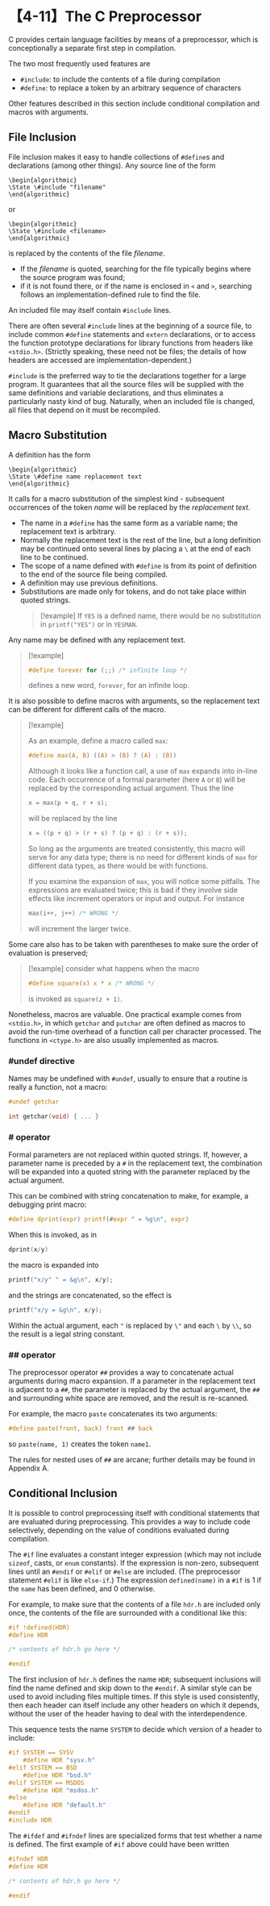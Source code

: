 # 【4-11】The C Preprocessor

C provides certain language facilities by means of a preprocessor, which is conceptionally a separate first step in compilation.

The two most frequently used features are

- `#include`: to include the contents of a file during compilation
- `#define`: to replace a token by an arbitrary sequence of characters

Other features described in this section include conditional compilation and macros with arguments.

## File Inclusion

File inclusion makes it easy to handle collections of `#define`s and declarations (among other things). Any source line of the form

```algorithm
\begin{algorithmic}
\State \#include "filename"
\end{algorithmic}
```

or

```algorithm
\begin{algorithmic}
\State \#include <filename>
\end{algorithmic}
```

is replaced by the contents of the file $filename$.

- If the $filename$ is quoted, searching for the file typically begins where the source program was found;
- if it is not found there, or if the name is enclosed in `<` and `>`, searching follows an implementation-defined rule to find the file.

An included file may itself contain `#include` lines.

There are often several `#include` lines at the beginning of a source file, to include common `#define` statements and `extern` declarations, or to access the function prototype declarations for library functions from headers like `<stdio.h>`. (Strictly speaking, these need not be files; the details of how headers are accessed are implementation-dependent.)

`#include` is the preferred way to tie the declarations together for a large program. It guarantees that all the source files will be supplied with the same definitions and variable declarations, and thus eliminates a particularly nasty kind of bug. Naturally, when an included file is changed, all files that depend on it must be recompiled.

## Macro Substitution

A definition has the form

```algorithm
\begin{algorithmic}
\State \#define name replacement text
\end{algorithmic}
```

It calls for a macro substitution of the simplest kind - subsequent occurrences of the token $name$ will be replaced by the $replacement \ text$.

- The name in a `#define` has the same form as a variable name; the replacement text is arbitrary.
- Normally the replacement text is the rest of the line, but a long definition may be continued onto several lines by placing a `\` at the end of each line to be continued.
- The scope of a name defined with `#define` is from its point of definition to the end of the source file being compiled.
- A definition may use previous definitions.
- Substitutions are made only for tokens, and do not take place within quoted strings.  
    > [!example]
    > If `YES` is a defined name, there would be no substitution in `printf("YES")` or in `YESMAN`.

Any name may be defined with any replacement text.

> [!example]
>
> ```c
> #define forever for (;;) /* infinite loop */
> ```
>
> defines a new word, `forever`, for an infinite loop.

It is also possible to define macros with arguments, so the replacement text can be different for different calls of the macro.

> [!example]
>
> As an example, define a macro called `max`:
>
> ```c
> #define max(A, B) ((A) > (B) ? (A) : (B))
> ```
>
> Although it looks like a function call, a use of `max` expands into in-line code. Each occurrence of a formal parameter (here `A` or `B`) will be replaced by the corresponding actual argument. Thus the line
>
> ```c
> x = max(p + q, r + s);
> ```
>
> will be replaced by the line
>
> ```c
> x = ((p + q) > (r + s) ? (p + q) : (r + s));
> ```
>
> So long as the arguments are treated consistently, this macro will serve for any data type; there is no need for different kinds of `max` for different data types, as there would be with functions.
>
> If you examine the expansion of `max`, you will notice some pitfalls. The expressions are evaluated twice; this is bad if they involve side effects like increment operators or input and output. For instance
>
> ```c
> max(i++, j++) /* WRONG */
> ```
>
> will increment the larger twice.

Some care also has to be taken with parentheses to make sure the order of evaluation is preserved;

> [!example]
> consider what happens when the macro
>
> ```c
> #define square(x) x * x /* WRONG */
> ```
>
> is invoked as `square(z + 1)`.

Nonetheless, macros are valuable. One practical example comes from `<stdio.h>`, in which `getchar` and `putchar` are often defined as macros to avoid the run-time overhead of a function call per character processed. The functions in `<ctype.h>` are also usually implemented as macros.

### #undef directive

Names may be undefined with `#undef`, usually to ensure that a routine is really a function, not a macro:

```c
#undef getchar

int getchar(void) { ... }
```

### # operator

Formal parameters are not replaced within quoted strings. If, however, a parameter name is preceded by a `#` in the replacement text, the combination will be expanded into a quoted string with the parameter replaced by the actual argument.

This can be combined with string concatenation to make, for example, a debugging print macro:

```c
#define dprint(expr) printf(#expr " = %g\n", expr)
```

When this is invoked, as in

```c
dprint(x/y)
```

the macro is expanded into

```c
printf("x/y" " = &g\n", x/y);
```

and the strings are concatenated, so the effect is

```c
printf("x/y = &g\n", x/y);
```

Within the actual argument, each `"` is replaced by `\"` and each `\` by `\\`, so the result is a legal string constant.

### ## operator

The preprocessor operator `##` provides a way to concatenate actual arguments during macro expansion. If a parameter in the replacement text is adjacent to a `##`, the parameter is replaced by the actual argument, the `##` and surrounding white space are removed, and the result is re-scanned.

For example, the macro `paste` concatenates its two arguments:

```c
#define paste(front, back) front ## back
```

so `paste(name, 1)` creates the token `name1`.

The rules for nested uses of `##` are arcane; further details may be found in Appendix A.

## Conditional Inclusion

It is possible to control preprocessing itself with conditional statements that are evaluated during preprocessing. This provides a way to include code selectively, depending on the value of conditions evaluated during compilation.

The `#if` line evaluates a constant integer expression (which may not include `sizeof`, casts, or `enum` constants). If the expression is non-zero, subsequent lines until an `#endif` or `#elif` or `#else` are included. (The preprocessor statement `#elif` is like `else-if`.) The expression `defined(name)` in a `#if` is 1 if the `name` has been defined, and 0 otherwise.

For example, to make sure that the contents of a file `hdr.h` are included only once, the contents of the file are surrounded with a conditional like this:

```c
#if !defined(HDR)
#define HDR

/* contents of hdr.h go here */

#endif
```

The first inclusion of `hdr.h` defines the name `HDR`; subsequent inclusions will find the name defined and skip down to the `#endif`. A similar style can be used to avoid including files multiple times. If this style is used consistently, then each header can itself include any other headers on which it depends, without the user of the header having to deal with the interdependence.

This sequence tests the name `SYSTEM` to decide which version of a header to include:

```c
#if SYSTEM == SYSV
    #define HDR "sysv.h"
#elif SYSTEM == BSD
    #define HDR "bsd.h"
#elif SYSTEM == MSDOS
    #define HDR "msdos.h"
#else
    #define HDR "default.h"
#endif
#include HDR
```

The `#ifdef` and `#ifndef` lines are specialized forms that test whether a name is defined. The first example of `#if` above could have been written

```c
#ifndef HDR
#define HDR

/* contents of hdr.h go here */

#endif
```
